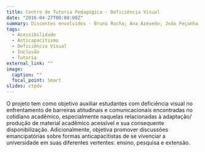 ```yaml
---
title: Centro de Tutoria Pedagógica - Deficiência Visual
date: "2016-04-27T00:00:00Z"
summary: Discentes envolvidos - Bruno Rocha; Ana Azevedo; João Peçanha; Sara Soares.
tags:
  - Acessibilidade
  - Anticapacitismo
  - Deficiência Visual
  - Inclusão
  - Tutoria 
external_link: ""
image:
  caption: ""
  focal_point: Smart
slides: ctpdv
---
```


O projeto tem como objetivo auxiliar estudantes com deficiência visual no enfrentamento de barreiras atitudinais e comunicacionais encontradas no cotidiano acadêmico, especialmente naquelas relacionadas à adaptação/ produção de material acadêmico acessível e sua consequente disponibilização. Adicionalmente, objetiva promover discussões emancipatórias sobre formas anticapacitistas de se vivenciar a universidade em suas diferentes vertentes: ensino, pesquisa e extensão.
